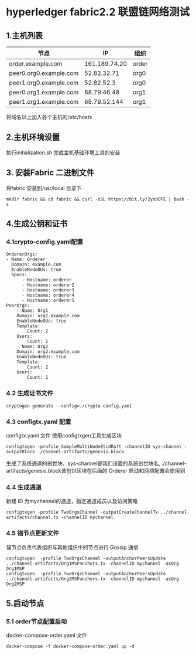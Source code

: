 # hyperledger fabric2.2 联盟链网络测试
## 1.主机列表
 |节点|IP|组织|
 |---|---|---|
 |order.example.com|161.189.74.20|order|
 |peer0.org0.example.com|52.82.32.71|org0|
 |peer1.org0.example.com|52.82.52.3|org0|
 |peer0.org1.example.com|68.79.46.48|org1|
 |peer1.org1.example.com|68.79.52.144|org1|
将域名以上加入各个主机的/etc/hosts
## 2.主机环境设置
执行initialization.sh 完成主机基础环境工具的安装
## 3. 安装Fabric 二进制文件
将fabric 安装到/usr/local 目录下  

    mkdir fabric && cd fabric && curl -sSL https://bit.ly/2ysbOFE | bash -s
## 4.生成公钥和证书
### 4.1crypto-config.yaml配置

    OrdererOrgs:
    - Name: Orderer
      Domain: example.com
      EnableNodeOUs: true
      Specs:
          - Hostname: orderer
          - Hostname: orderer2
          - Hostname: orderer3
          - Hostname: orderer4
          - Hostname: orderer5
    PeerOrgs:
        - Name: Org1
        Domain: org1.example.com
        EnableNodeOUs: true
        Template:
            Count: 2
        Users:
            Count: 1
        - Name: Org2
        Domain: org2.example.com
        EnableNodeOUs: true
        Template:
            Count: 2
        Users:
            Count: 1
### 4.2 生成证书文件

    cryptogen generate --config=./crypto-config.yaml
### 4.3 configtx.yaml 配置

configtx.yaml 文件
使用configtxgen工具生成区块

    configtxgen -profile SampleMultiNodeEtcdRaft -channelID sys-channel -outputBlock ./channel-artifacts/genesis.block
生成了系统通道的创世块，sys-channel是我们设置的系统创世块名,
./channel-artifacts/genesis.block该创世区块在后面的 Orderer 启动和网络配置会使用到
### 4.4 生成通道
新建 ID 为mychannel的通道，指定通道成员以及访问策略

    configtxgen -profile TwoOrgsChannel -outputCreateChannelTx ../channel-artifacts/channel.tx -channelID mychannel
### 4.5 锚节点更新文件
锚节点负责代表组织与其他组织中的节点进行 Gossip 通信

    configtxgen  -profile TwoOrgsChannel -outputAnchorPeersUpdate ../channel-artifacts/Org1MSPanchors.tx -channelID mychannel -asOrg Org1MSP
    configtxgen  -profile TwoOrgsChannel -outputAnchorPeersUpdate ../channel-artifacts/Org2MSPanchors.tx -channelID mychannel -asOrg Org2MSP
## 5.启动节点
### 5.1 order节点配置启动
docker-compose-order.yaml 文件

    docker-compose -f docker-compose-order.yaml up -d
